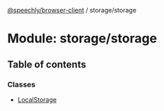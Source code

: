 [@speechly/browser-client](../README.md) / storage/storage

# Module: storage/storage

## Table of contents

### Classes

- [LocalStorage](../classes/storage_storage.LocalStorage.md)
